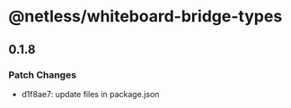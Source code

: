 # @netless/whiteboard-bridge-types

## 0.1.8

### Patch Changes

- d1f8ae7: update files in package.json
